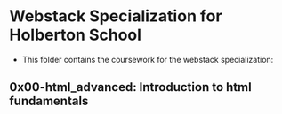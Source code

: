 # Webstack Specialization for Holberton School

* This folder contains the coursework for the webstack specialization:
##  0x00-html_advanced: Introduction to html fundamentals

